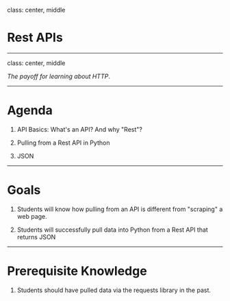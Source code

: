 class: center, middle

# Rest APIs

---
class: center, middle

*The payoff for learning about HTTP*.

---

# Agenda

1. API Basics: What's an API? And why "Rest"?

2. Pulling from a Rest API in Python

3. JSON

---

# Goals

1. Students will know how pulling from an API is different from "scraping" a web page.

2. Students will successfully pull data into Python from a Rest API that returns JSON

---

# Prerequisite Knowledge

1. Students should have pulled data via the requests library in the past.


